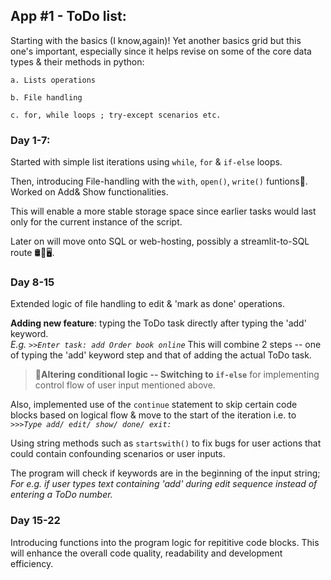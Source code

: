 
## App #1 - ToDo list:
Starting with the basics (I know,again)! Yet another basics grid but this one's important, especially since it helps revise on some of the core data types & their methods in python:
  
    a. Lists operations
    
    b. File handling
    
    c. for, while loops ; try-except scenarios etc.

### Day 1-7: 
Started with simple list iterations using `while`, `for` & `if-else` loops.

Then, introducing File-handling with the  `with`, `open()`, `write()` funtions📄. Worked on Add& Show functionalities.

This will enable a more stable storage space since earlier tasks would last only for the current instance of the script.

Later on will move onto SQL or web-hosting, possibly a streamlit-to-SQL route 🛢️🔁🖥️.

### Day 8-15
Extended logic of file handling to edit & 'mark as done' operations.

**Adding new feature**: typing the ToDo task directly after typing the 'add' keyword.<br> 
_E.g. `>>Enter task: add Order book online`_
This will combine 2 steps -- one of typing the 'add' keyword step and that of adding the actual ToDo task. 

>📢**Altering conditional logic -- Switching to `if-else`** for implementing control flow of user input mentioned above.

Also, implemented use of the `continue` statement to skip certain code blocks based on logical flow & move to the start of the iteration i.e. to _`>>>Type add/ edit/ show/ done/ exit:`_

Using string methods such as `startswith()` to fix bugs for user actions that could contain confounding scenarios or user inputs.

The program will check if keywords are in the beginning of the input string;<br>
_For e.g. if user types text containing 'add' during edit sequence instead of entering a ToDo number._

### Day 15-22
Introducing functions into the program logic for repititive code blocks.
This will enhance the overall code quality, readability and development efficiency.

